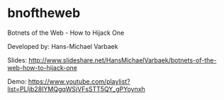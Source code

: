 bnoftheweb
==========

Botnets of the Web - How to Hijack One

Developed by: Hans-Michael Varbaek

Slides: http://www.slideshare.net/HansMichaelVarbaek/botnets-of-the-web-how-to-hijack-one 

Demo: https://www.youtube.com/playlist?list=PLIjb28IYMQgqWSjVFsSTT5QY_gPYoynxh 
